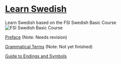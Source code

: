 # [Learn Swedish](http://stefaneng.github.io/learn-swedish)

Learn Swedish based on the FSI Swedish Basic Course
![FSI Swedish Basic Course](http://i.imgur.com/jwDKeMp.png)


[Preface](preface.md) (Note: Needs revision)

[Grammatical Terms](grammatical_terms.md) (Note: Not yet finished)

[Guide to Endings and Symbols](endings_and_symbols.md)
